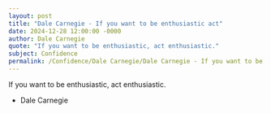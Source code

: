 ```yaml
---
layout: post
title: "Dale Carnegie - If you want to be enthusiastic act"
date: 2024-12-28 12:00:00 -0000
author: Dale Carnegie
quote: "If you want to be enthusiastic, act enthusiastic."
subject: Confidence
permalink: /Confidence/Dale Carnegie/Dale Carnegie - If you want to be enthusiastic act
---
```


If you want to be enthusiastic, act enthusiastic.

- Dale Carnegie
